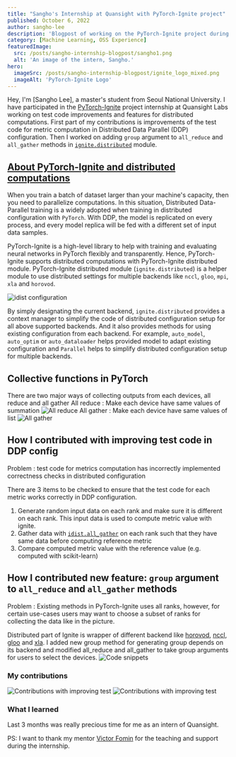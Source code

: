 ```yaml
---
title: "Sangho's Internship at Quansight with PyTorch-Ignite project"
published: October 6, 2022
author: sangho-lee
description: 'Blogpost of working on the PyTorch-Ignite project during internship at Quansight'
category: [Machine Learning, OSS Experience]
featuredImage:
  src: /posts/sangho-internship-blogpost/sangho1.png
  alt: 'An image of the intern, Sangho.'
hero:
  imageSrc: /posts/sangho-internship-blogpost/ignite_logo_mixed.png
  imageAlt: 'PyTorch-Ignite Logo'
---
```


Hey, I'm [Sangho Lee], a master's student from Seoul National University.
I have participated in the [PyTorch-Ignite](https://pytorch-ignite.ai/) project internship at Quansight Labs working on test code improvements and features for distributed computations.
First part of my contributions is improvements of the test code for metric computation in Distributed Data Parallel (DDP) configuration.
Then I worked on adding `group` argument to `all_reduce` and `all_gather` methods in [`ignite.distributed`](https://pytorch.org/ignite/distributed.html) module.

## [About PyTorch-Ignite and distributed computations](https://pytorch-ignite.ai/tutorials/advanced/01-collective-communication/)

When you train a batch of dataset larger than your machine's capacity, then you need to parallelize computations.
In this situation, Distributed Data-Parallel training is a widely adopted when training in distributed configuration with `PyTorch`. 
With DDP, the model is replicated on every process, and every model replica will be fed with a different set of input data samples.

PyTorch-Ignite is a high-level library to help with training and evaluating neural networks in PyTorch flexibly and transparently.
Hence, PyTorch-Ignite supports distributed computations with PyTorch-Ignite distributed module.
PyTorch-Ignite distributed module (`ignite.distributed`) is a helper module to use distributed settings for multiple backends like `nccl`, `gloo`, `mpi`, `xla` and `horovod`.

![idist configuration](/posts/sangho-internship-blogpost/ddp0.png)

By simply designating the current backend, `ignite.distributed` provides a context manager to simplify the code of distributed configuration setup for all above supported backends. And it also provides methods for using existing configuration from each backend.
For example, `auto_model`, `auto_optim` or `auto_dataloader` helps provided model to adapt existing configuration and `Parallel` helps 
to simplify distributed configuration setup for multiple backends.

## Collective functions in PyTorch

There are two major ways of collecting outputs from each devices, all reduce and all gather
All reduce : Make each device have same values of summation
![All reduce](/posts/sangho-internship-blogpost/allreduce.png)
All gather : Make each device have same values of list
![All gather](/posts/sangho-internship-blogpost/allgather.png)


## How I contributed with improving test code in DDP config

Problem : test code for metrics computation has incorrectly implemented correctness checks in distributed configuration

There are 3 items to be checked to ensure that the test code for each metric works correctly in DDP configuration.
1) Generate random input data on each rank and make sure it is different on each rank. This input data is used to compute metric value with ignite.
2) Gather data with [`idist.all_gather`](https://pytorch-ignite.ai/tutorials/advanced/01-collective-communication/#all-gather) on each rank such that they have same data before computing reference metric
3) Compare computed metric value with the reference value (e.g. computed with scikit-learn)




## How I contributed new feature: `group` argument to `all_reduce` and `all_gather` methods

Problem : Existing methods in PyTorch-Ignite uses all ranks, however, for certain use-cases users may want to choose a subset of ranks for collecting the data like in the picture.

Distributed part of Ignite is wrapper of different backend like [horovod](https://horovod.ai/), [nccl](https://developer.nvidia.com/nccl), [gloo](https://github.com/facebookincubator/gloo) and [xla](https://github.com/pytorch/xla).
I added new group method for generating group depends on its backend and modified all_reduce and all_gather to take group arguments for users to select the devices.
![Code snippets](/posts/sangho-internship-blogpost/code1.png)


### My contributions

![Contributions with improving test](/posts/sangho-internship-blogpost/cont1.png)
![Contributions with improving test](/posts/sangho-internship-blogpost/cont2.png)

### What I learned

Last 3 months was really precious time for me as an intern of Quansight.

PS: I want to thank my mentor [Victor Fomin](https://github.com/vfdev-5) for the teaching and support during the internship.